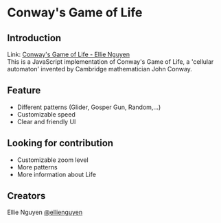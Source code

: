 # Conway's Game of Life
## Introduction

Link: <a href = "ellienguyen.github.io/conway-game">Conway's Game of Life - Ellie Nguyen</a> <br>
This is a JavaScript implementation of Conway's Game of Life, a 'cellular automaton' invented by Cambridge mathematician John Conway.

## Feature
* Different patterns (Glider, Gosper Gun, Random,...)
* Customizable speed
* Clear and friendly UI

## Looking for contribution
* Customizable zoom level
* More patterns
* More information about Life

## Creators
Ellie Nguyen <a href = "https://github.com/ellienguyen">@ellienguyen</a>
